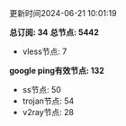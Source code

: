更新时间2024-06-21 10:01:19

**总订阅: 34**
**总节点: 5442**
- vless节点: 7

**google ping有效节点: 132**
- ss节点: 50
- trojan节点: 54
- v2ray节点: 28

